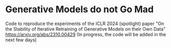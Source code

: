 # Generative Models do not Go Mad 
Code to reproduce the experiments of the ICLR 2024 (spotlight) paper "On the Stability of Iterative Retraining of Generative Models on their Own Data" https://arxiv.org/abs/2310.00429
(In progress, the code will be added in the next few days)

